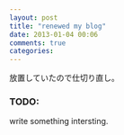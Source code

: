```yaml
---
layout: post
title: "renewed my blog"
date: 2013-01-04 00:06
comments: true
categories: 
---
```

放置していたので仕切り直し。

### TODO:
write something intersting.
